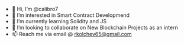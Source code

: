 - 👋 Hi, I’m @calibro7
- 👀 I’m interested in Smart Contract Developmend
- 🌱 I’m currently learning Solidity and JS
- 💞️ I’m looking to collaborate on New Blockchain Projects as an intern
- 📫 Reach me via email @ rkolchev65@gmail.com

<!---
calibro7/calibro7 is a ✨ special person✨ 
